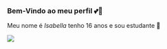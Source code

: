 ### Bem-Vindo ao meu perfil 💕🥰

Meu nome é *Isabella* tenho 16 anos e sou estudante 🤪


![](https://media1.tenor.com/m/_GLDs33hTqQAAAAC/utya-duck.gif)
